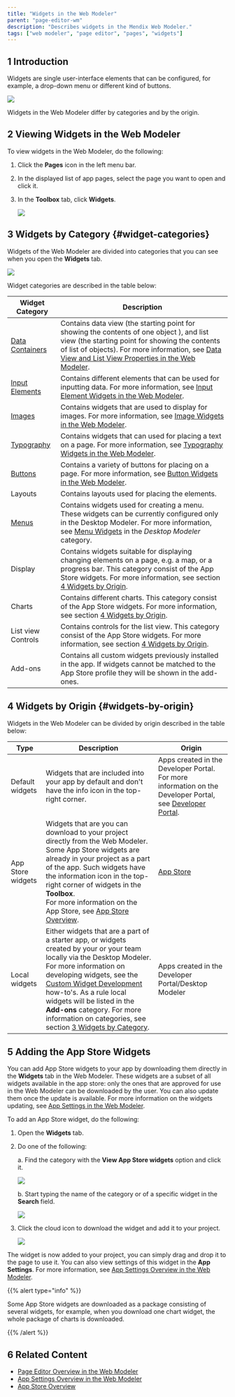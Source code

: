 ```yaml
---
title: "Widgets in the Web Modeler"
parent: "page-editor-wm"
description: "Describes widgets in the Mendix Web Modeler."
tags: ["web modeler", "page editor", "pages", "widgets"]
---
```


## 1 Introduction 

Widgets are single user-interface elements that can be configured, for example, a drop-down menu or different kind of buttons. 

![](attachments/page-editor-widgets-wm/wm-widgets-examples.png)

Widgets in the Web Modeler differ by categories and by the origin. 

## 2 Viewing Widgets in the Web Modeler

To view widgets in the Web Modeler, do the following:

1. Click the **Pages** icon in the left menu bar.

2. In the displayed list of app pages, select the page you want to open and click it.

3. In the **Toolbox** tab, click **Widgets**.

   ![](attachments/page-editor-widgets-wm/wm-toolbox-widgets.png)

## 3 Widgets by Category {#widget-categories}

Widgets of the Web Modeler are divided into categories that you can see when you open the **Widgets** tab.

![](attachments/page-editor-widgets-wm/wm-widgets-categories.png)

Widget categories are described in the table below:

| Widget Category                                         | Description                                                  |
| ------------------------------------------------------- | ------------------------------------------------------------ |
| [Data Containers](page-editor-data-view-list-view-wm)   | Contains data view (the starting point for showing the contents of one object ), and list view (the starting point for showing the contents of list of objects). For more information, see [Data View and List View Properties in the Web Modeler](page-editor-data-view-list-view-wm). |
| [Input Elements](page-editor-widgets-input-elements-wm) | Contains different elements that can be used for inputting data. For more information, see [Input Element Widgets in the Web Modeler](page-editor-widgets-input-elements-wm). |
| [Images](page-editor-widgets-images-wm)                 | Contains widgets that are used to display for images. For more information, see [Image Widgets in the Web Modeler](page-editor-widgets-images-wm). |
| [Typography](page-editor-widgets-typography-wm)         | Contains widgets that can used for placing a text on a page. For more information, see [Typography Widgets in the Web Modeler](page-editor-widgets-typography-wm). |
| [Buttons](page-editor-widgets-buttons-wm)               | Contains a variety of buttons for placing on a page. For more information, see [Button Widgets in the Web Modeler](page-editor-widgets-buttons-wm). |
| Layouts                                                 | Contains layouts used for placing the elements.              |
| [Menus](../menu-widgets)                                | Contains widgets used for creating a menu. These widgets can be currently configured only in the Desktop Modeler. For more information, see [Menu Widgets](../menu-widgets) in the *Desktop Modeler* category. |
| Display                                                 | Contains widgets suitable for displaying changing elements on a page, e.g. a map, or a progress bar. This category consist of the App Store widgets. For more information, see section [4 Widgets by Origin](#widgets-by-origin). |
| Charts                                                  | Contains different charts. This category consist of the App Store widgets. For more information, see section [4 Widgets by Origin](#widgets-by-origin). |
| List view Controls                                      | Contains controls for the list view. This category consist of the App Store widgets. For more information, see section [4 Widgets by Origin](#widgets-by-origin). |
| Add-ons                                                 | Contains all custom widgets previously installed in the app. If widgets cannot be matched to the App Store profile they will be shown in the add-ones. |

## 4 Widgets by Origin {#widgets-by-origin}

Widgets in the Web Modeler can be divided by origin described in the table below:

| Type              | Description                                                  | Origin                                                       |
| ----------------- | ------------------------------------------------------------ | ------------------------------------------------------------ |
| Default widgets   | Widgets that are included into your app by default and don't have the info icon in the top-right corner. | Apps created in the Developer Portal. For more information on the Developer Portal, see [Developer Portal](https://docs.mendix.com/developerportal/). |
| App Store widgets | Widgets that are you can download to your project directly from the Web Modeler. Some App Store widgets are already in your project as a part of the app. Such widgets have the information icon in the top-right corner of widgets in the **Toolbox**. <br />For more information on the App Store, see [App Store Overview](../../community/app-store/app-store-overview). | [App Store](../../community/app-store/index)                 |
| Local widgets     | Either widgets that are a part of a starter app, or widgets created by your or your team locally via the Desktop Modeler. For more information on developing widgets, see the [Custom Widget Development](../../howto/custom-widget-development/) how-to's. As a rule local widgets will be listed in the **Add-ons** category. For more information on categories, see section [3 Widgets by Category](#widget-categories). | Apps created in the  Developer Portal/Desktop Modeler        |

## 5 Adding the App Store Widgets

You can add App Store widgets to your app by downloading them directly in the **Widgets** tab in the Web Modeler. These widgets are a subset of all widgets available in the app store: only the ones that are approved for use in the Web Modeler can be downloaded by the user. You can also update them once the update is available. For more information on the widgets updating, see [App Settings in the Web Modeler](app-settings-wm). 

To add an App Store widget, do the following:

1. Open the **Widgets** tab.

2. Do one of the following: 

   a. Find the category with the **View App Store widgets** option and click it.  <br />

   ![](attachments/page-editor-widgets-wm/wm-view-app-store-widgets.png)

   b.  Start typing the name of the category or of a specific widget in the **Search** field. 

   ![](attachments/page-editor-widgets-wm/wm-slider.png) 

3.  Click the cloud icon to download the widget and add it to your project.

    ![](attachments/page-editor-widgets-wm/wm-app-store-download.png)

The widget is now added to your project, you can simply drag and drop it to the page to use it. You can also view settings of this widget in the **App Settings**.  For more information, see [App Settings Overview in the Web Modeler](app-settings-wm). 

{{% alert type="info" %}}

Some App Store widgets are downloaded as a package consisting of several widgets, for example, when you download one chart widget, the whole package of charts is downloaded. 

{{% /alert %}}

## 6 Related Content

* [Page Editor Overview in the Web Modeler](page-editor-wm) 
* [App Settings Overview in the Web Modeler](app-settings-wm)
* [App Store Overview](../../community/app-store/app-store-overview)
